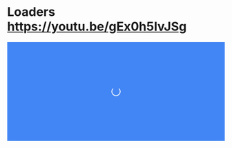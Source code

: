 # Loaders https://youtu.be/gEx0h5IvJSg
<p align="center">
  <img src="preview.png" alt="preview del proyecto"  width="1600">
</p>